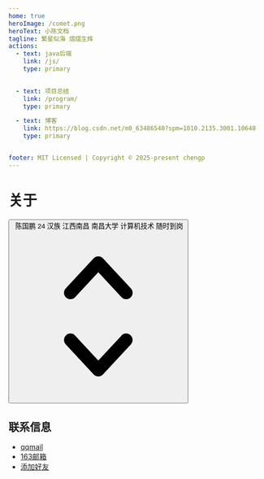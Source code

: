 ```yaml
---
home: true
heroImage: /comet.png
heroText: 小陈文档
tagline: 繁星似海 熠熠生辉
actions:
  - text: java后端
    link: /js/
    type: primary
 

  - text: 项目总结
    link: /program/
    type: primary

  - text: 博客
    link: https://blog.csdn.net/m0_63486540?spm=1010.2135.3001.10640
    type: primary


footer: MIT Licensed | Copyright © 2025-present chengp
---
```


# 关于

<div class="relative mt-2">
  <button type="button" class="relative w-full cursor-default rounded-md bg-white py-1.5 pl-3 pr-10 text-left text-gray-900 shadow-sm ring-1 ring-inset ring-gray-300 focus:outline-none focus:ring-2 focus:ring-indigo-500 sm:text-sm sm:leading-6" aria-haspopup="listbox" aria-expanded="true" aria-labelledby="listbox-label">
    <span class="flex items-center">
      <img src="https://images.unsplash.com/photo-1472099645785-5658abf4ff4e?ixlib=rb-1.2.1&ixid=eyJhcHBfaWQiOjEyMDd9&auto=format&fit=facearea&facepad=2&w=256&h=256&q=80" alt="" class="h-5 w-5 flex-shrink-0 rounded-full">
      <span class="ml-3 block truncate">陈国鹏  24  汉族   江西南昌    南昌大学    计算机技术    随时到岗  </span>
    </span>
    <span class="pointer-events-none absolute inset-y-0 right-0 ml-3 flex items-center pr-2">
      <svg class="h-5 w-5 text-gray-400" viewBox="0 0 20 20" fill="currentColor" aria-hidden="true">
        <path fill-rule="evenodd" d="M10 3a.75.75 0 01.55.24l3.25 3.5a.75.75 0 11-1.1 1.02L10 4.852 7.3 7.76a.75.75 0 01-1.1-1.02l3.25-3.5A.75.75 0 0110 3zm-3.76 9.2a.75.75 0 011.06.04l2.7 2.908 2.7-2.908a.75.75 0 111.1 1.02l-3.25 3.5a.75.75 0 01-1.1 0l-3.25-3.5a.75.75 0 01.04-1.06z" clip-rule="evenodd" />
      </svg>
    </span>
  </button>
</div>

## 联系信息

- [qqmail](mailto:1787536379@qq.com)      
- [163邮箱](mailto:13217958672@163.com)
- [添加好友](/blog/wechat.jpg)







